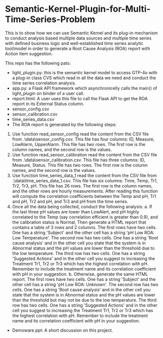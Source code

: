 # Semantic-Kernel-Plugin-for-Multi-Time-Series-Problem
This is to show how we can use Semantic Kernel and its plug-in mechanism to conduct analysis based multiple data sources and multiple time series with defined business logic and well-established time series analytic tool/model in order to generate a Root Cause Analysis (ROA) report with Action Item suggestion.

This repo has the following pats:
- light_plugin.py: this is the semantic kernel model to access GTP-4o with a plug-in class CVS which read in all the data we need and conduct the time series correlation analysis.
- app.py: a Flask API framework which asynchronicelly calls the main() of light_plugin on binder of a user call.
- report.html: A user uses this file to call the Flask API to get the ROA report in its External Status column.
- sensor_config.csv
- sensor_calibration.csv
- time_series_data.csv
- The ROA report is generated by the following steps:
1. Use function read_sensor_config read the content from the CSV file from .\data\sensor_config.csv. This file has four columns: ID, Measure, LowAlarm, UpperAlarm. This file has two rows. The first row is the column names, and the second row is the values.
2. Use function read_sensor_calibration read the content from the CSV file from .\data\sensor_calibration.csv. This file has three columns: ID, Measure, Status. This file has two rows. The first row is the column names, and the second row is the values.
3. Use function time_series_data_1 read the content from the CSV file from .\data\time_series_data_1.csv. This file has six columns: Time, Temp, Tr1, Tr2, Tr3, pH. This file has 26 rows. The first row is the column names, and the other rows are hourly measurements. After reading this function will compute the correlation coefficients between the Temp and pH, Tr1 and pH, Tr2 and pH, and Tr3 and pH from the time series.
4. Once all the data being collected, conduct the following analysis:
a. If the last three pH values are lower than LowAlert, and pH highly correlated to the Temp (say correlation efficient is greater than 0.9), and the calibration status is Normal, Then generate a HTML report that contains a table of 3 rows and 2 columns. The first rows have two cells. One has a string 'Subject' and the other cell has a string 'pH Low ROA: Low Temperature'. The second row has two cells. One has a string 'Root cause analysis' and in the other cell you state that the system is in Abnormal status and the pH values are lower than the threshold due to the low temperature. The third row has two cells. One has a string 'Suggested Actions' and in the other cell you suggest to increasing the Treatment Tr1, Tr2 or Tr3 which has the highest correlation with pH. Remember to include the treatment name and its correlation coefficient with pH in your suggestion.
b. Otherwise, generate the same HTML report. The first rows have two cells. One has a string 'Subject' and the other cell has a string 'pH Low ROA: Unknown'. The second row has two cells. One has a string 'Root cause analysis' and in the other cell you state that the system is in Abnormal status and the pH values are lower than the threshold but may not be due to the low temperature. The third row has two cells. One has a string 'Suggested Actions' and in the other cell you suggest to increasing the Treatment Tr1, Tr2 or Tr3 which has the highest correlation with pH. Remember to include the treatment name and its correlation coefficient with pH in your suggestion.
- Demoware.ppt: A short discussion on this project.
